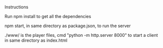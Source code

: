 
Instructions

Run npm install to get all the dependencies

npm start, in same directory as  package.json, to run the server

./www/ is the player files, cmd "python -m http.server 8000" to start a client in same directory as index.html
